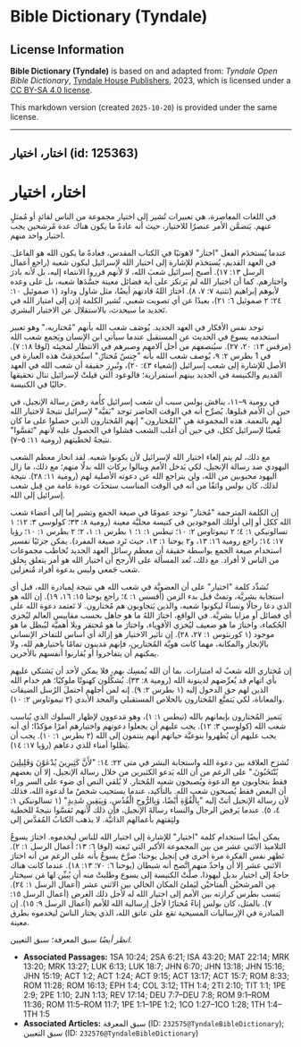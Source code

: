 # Bible Dictionary (Tyndale)

## License Information

**Bible Dictionary (Tyndale)** is based on and adapted from: _Tyndale Open Bible Dictionary_, [Tyndale House Publishers](https://tyndaleopenresources.com/), 2023, which is licensed under a [CC BY-SA 4.0 license](https://creativecommons.org/licenses/by-sa/4.0/legalcode.en).

This markdown version (created `2025-10-20`) is provided under the same license.



--------------------------------

## اختار، اختيار (id: 125363)

اختار، اختيار
=============

في اللغات المعاصرة، هي تعبيرات تُشير إلى اختيار مجموعة من الناس لقائدٍ أو مُمثلٍ عنهم. يَتضمَّن الأمر عنصرًا للاختيار، حيث أنه عادةً ما يكون هناك عدة مُرشحين يجب اختيار واحد منهم.

عندما يُستخدَم الفعل "اختار" لاهوتيًا في الكتاب المقدس، فعادةً ما يكون الله هو الفاعل. في العهد القديم، يُستخدَم للإشارة إلى اختيار الله لإسرائيل ليكون شعبه (راجع أعمال الرسل ١٣: ١٧). أصبح إسرائيل شعبَ الله، لا لأنهم قرروا الانتماء إليه، بل لأنه بادرَ واختارهم. كما أن اختيار الله لم يَرتكز على أية فضائل معينة جسَّدَها شعبه، بل على وعده لأبوهم إبراهيم (تثنية ٧: ٧، ٨). اختارَ اللهُ قادتهم أيضًا، مثل شاول وداود (١ صموئيل ١٠: ٢٤؛ ٢ صموئيل ٦: ٢١)، بعيدًا عن أي تصويت شعبي. تُشير الكلمة إذن إلى امتياز الله في تَحديد ما سيحدث، بالاستقلال عن الاختيار البشري.

توجد نفس الأفكار في العهد الجديد. يُوصَف شعب الله بأنهم "مُختاريه،" وهو تعبير استخدمه يسوع في الحديث عن المستقبل عندما سيأتي ابن الإنسان ويَجمع شعب الله (مرقس ١٣: ٢٠، ٢٧). سيُنصفهم من أجل آلامهم وصبرهم في الانتظار لمجيئه (لوقا ١٨: ٧). في 1 بطرس ٢: ٩، يُوصف شعب الله بأنه "جِنسٌ مُختارٌ." استُخدِمَتْ هذه العبارة في الأصل للإشارة إلى شعب إسرائيل (إشعياء ٤٣: ٢٠)، وتُبرِز حقيقة أن شعب الله في العهد القديم والكنيسة في الجديد بينهم استمرارية؛ فالوعود التي قيلتْ لإسرائيل تنال تحقيقها حاليًا في الكنيسة.

في رومية ٩–١١، يناقش بولس سبب أن شعب إسرائيل كأُمة رفضَ رسالة الإنجيل، في حين أن الأمم قبلوها. يُصرِّح أنه في الوقت الحاضر توجد "بَقيَّة" لإسرائيل نتيجةً لاختيار الله لهم بالنعمة. هذه المجموعة هي "المُختارون." إنهم المُختارون الذين حصلوا على ما كان مُعينًا لإسرائيل ككل، في حين أن أغلب الشعب فشلوا في الحصول عليه لأنهم "تَقسَّوا" نتيجةً لخطيتهم (رومية ١١: ٥–٧).

مع ذلك، لم يتم إلغاء اختيار الله لإسرائيل لأن يكونوا شعبه. لقد انحاز معظم الشعب اليهودي ضد رسالة الإنجيل، لكي يَدخل الأمم وينالوا بركات الله بدلًا منهم؛ مع ذلك، ما زال اليهود محبوبين من الله، ولن يتراجع الله عن دعوته الأصلية لهم (رومية ١١: ٢٨). نتيجة لذلك، كان بولس واثقًا من أنه في الوقت المناسب ستحدُث عودة عامة من قِبل شعب إسرائيل إلى الله.

إن الكلمة المترجمة "مُختار" توجد عمومًا في صيغة الجمع وتشير إما إلى أعضاء شعب الله ككل أو إلى أولئك الموجودين في كنيسة محليَّة معينة (رومية ٨: ٣٣؛ كولوسي ٣: ١٢؛ ١ تسالونيكي ١: ٤؛ ٢ تيموثاوس ٢: ١٠؛ تيطس ١: ١؛ ١ بطرس ١: ١، ٢؛ ٢ بطرس ١: ١٠؛ رؤيا ١٧: ١٤؛ راجع رومية ١٦: ١٣، و٢ يوحنا ١: ١٣، حيث تَرِد صيغة المفرد). يمكن جزئيًا تفسير استخدام صيغة الجمع بواسطة حقيقة أن معظم رسائل العهد الجديد تُخاطب مجموعات من الناس لا أفراد. مع ذلك، تُعد المسألة على الأرجح أن اختيار الله هو أمر يتعلق بِخلق شعب جَمعي وليس بدعوة أفراد مُنعزلين.

تُشدِّد كلمة "اختيار" على أن العضويَّة في شعب الله هي نتيجة لِمبادرة الله، قبل أي استجابة بشريَّة، وتمتْ قبل بدء الزمن (أفسس ١: ٤؛ راجع يوحنا ١٥: ١٦، ١٩). إن الله هو الذي دعا رجالًا ونساءً ليكونوا شعبه، والذين يَتجاوبون هم مُختارون. لا تَعتمد دعوة الله على أي فضائل أو مزايا بشريَّة. في الواقع، اختارَ اللهُ ما هو جاهل بحسب مقاييس العالم ليُخزي الحُكماء، واختارَ ما هو ضعيف ليُخزي الأقوياء، واختارَ ما هو مُحتقر وبلا أهميَّة ليُبطل ما هو موجود (١ كورنثوس ١: ٢٧، ٢٨). إن تأثير الاختيار هو إزالة أي أساس للتفاخر الإنساني بالإنجاز والمكانة، مهما كانت هويَّة المُختارين، فإنهم مَدينون تمامًا باختيارهم لله، ولا يمكنهم أن يتفاخروا أو يُقارنوا أنفسهم بالأخرين.

إن مُختاري الله شعبٌ له امتيازات. بما أن الله يُمسِك بهم، فلا يمكن لأحد أن يَشتكي عليهم بأي اتهام قد يُعرِّضهم لدينونة الله (رومية ٨: ٣٣). يُشكِّلون كهنوتًا ملوكيًا؛ هم خدام الله الذين لهم حق الدخول إليه (١ بطرس ٢: ٩). إنه لمن أجلهم احتملَ الرُسل الضيقات والمعاناة، لكي يَتمتَّع المُختارون بالخلاص المستقبلي والمجد الأبدي (٢ تيموثاوس ٢: ١٠).

يَتميز المُختارون بإيمانهم بالله (تيطس ١: ١)، وهو مَدعوون لإظهار السلوك الذي يُناسب شعب الله (كولوسي ٣: ١٢). يجب عليهم أن يجعلوا دعوتهم واختيارهم أمرًا مؤكدًا؛ أي أنه يجب عليهم أن يُظهروا بنوعيَّة حياتهم أنهم ينتمون إلى الله (٢ بطرس ١: ١٠). يجب أن يَظلوا أمناء للذي دعاهم (رؤيا ١٧: ١٤).

تُشرَح العلاقة بين دعوة الله واستجابة البشر في متى ٢٢: ١٤: "لأَنَّ كَثِيرِينَ يُدْعَوْنَ وَقَلِيلِينَ يُنْتَخَبُونَ." على الرغم من أن الله يَدعو الكثيرين من خلال رسالة الإنجيل، إلا أن بعضهم فقط يتجاوبون مع الدعوة ويُصبحون شعبه المُختار. لا يُلقي النص أي ضوء على السر وراء أن البعض فقط يُصبحون شعب الله. بالتأكيد، عندما يستجيب شخصٌ ما لدعوة الله، فذلك لأن رسالة الإنجيل أتتْ إليه "بِالْقُوَّةِ أَيْضًا، وَبِالرُّوحِ الْقُدُسِ، وَبِيَقِينٍ شَدِيدٍ" (١ تسالونيكي ١: ٤، ٥). عندما يَرفض الرجال والنساء رسالةَ الإنجيل، فإن ذلك لأنهم تَقسَّوا نتيجةً للخطية ولثِقتهم بأعمالهم الذاتيَّة. لا يذهب الكتابُ المُقدَّس إلى

يمكن أيضًا استخدام كلمة "اختيار" للإشارة إلى اختيار الله للناس ليخدموه. اختارَ يسوعُ التلاميذ الاثني عشر من بين المجموعة الأكبر التي تَبعته (لوقا ٦: ١٣؛ أعمال الرسل ١: ٢). تَظهر نفس الفكرة مرة أخرى في إنجيل يوحنا؛ صرَّحَ يسوعُ بأنه على الرغم من أنه اختارَ الاثني عشر إلا أن واحدٌ منهم اتَّضح أنه شيطان (يوحنا ٦: ٧٠؛ ١٣: ١٨). عندما كانت هناك حاجةٌ إلى اختيار بديلٍ ليهوذا، صلَّتْ الكنيسة إلى يسوع وطلبتْ منه أن يُبيِّن لها مَن سيختار مِن المرشحيْن المتاحيْن ليَملئ المكان الخالي بين الاثني عشر (أعمال الرسل ١: ٢٤). يَنسب بطرس كرازته بين الأمم إلى اختيار الله له لأجل ذلك الغرض (أعمال الرسل ١٥: ٧). بالمثل، كان بولس إناءً مُختارًا لأجل إرسالية الله للأمم (أعمال الرسل ٩: ١٥). إن المبادرة في الإرساليات المسيحية تقع على عاتق الله، الذي يختار الناسَ ليخدموه بطرق معينة.

*انظر أيضًا* سبق المعرفة؛ سبق التعيين.

* **Associated Passages:** 1SA 10:24; 2SA 6:21; ISA 43:20; MAT 22:14; MRK 13:20; MRK 13:27; LUK 6:13; LUK 18:7; JHN 6:70; JHN 13:18; JHN 15:16; JHN 15:19; ACT 1:2; ACT 1:24; ACT 9:15; ACT 13:17; ACT 15:7; ROM 8:33; ROM 11:28; ROM 16:13; EPH 1:4; COL 3:12; 1TH 1:4; 2TI 2:10; TIT 1:1; 1PE 2:9; 2PE 1:10; 2JN 1:13; REV 17:14; DEU 7:7–DEU 7:8; ROM 9:1–ROM 11:36; ROM 11:5–ROM 11:7; 1PE 1:1–1PE 1:2; 1CO 1:27–1CO 1:28; 1TH 1:4–1TH 1:5
* **Associated Articles:** سبق المعرفة (ID: `232575@TyndaleBibleDictionary`); سبق التعيين (ID: `232576@TyndaleBibleDictionary`)


